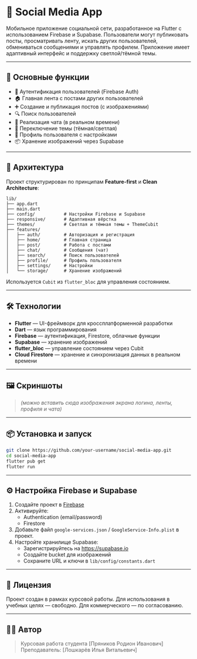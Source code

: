 # 📱 Social Media App

Мобильное приложение социальной сети, разработанное на Flutter с использованием Firebase и Supabase. Пользователи могут публиковать посты, просматривать ленту, искать других пользователей, обмениваться сообщениями и управлять профилем. Приложение имеет адаптивный интерфейс и поддержку светлой/тёмной темы.

---

## 🚀 Основные функции

- 🔐 Аутентификация пользователей (Firebase Auth)
- 🏠 Главная лента с постами других пользователей
- ➕ Создание и публикация постов (с изображениями)
- 🔍 Поиск пользователей
- 💬 Реализация чата (в реальном времени)
- 🌙 Переключение темы (тёмная/светлая)
- 👤 Профиль пользователя с настройками
- 📦 Хранение изображений через Supabase

---

## 🧱 Архитектура

Проект структурирован по принципам **Feature-first** и **Clean Architecture**:

```
lib/
├── app.dart
├── main.dart
├── config/           # Настройки Firebase и Supabase
├── responsive/       # Адаптивная вёрстка
├── themes/           # Светлая и тёмная темы + ThemeCubit
├── features/
│   ├── auth/         # Авторизация и регистрация
│   ├── home/         # Главная страница
│   ├── post/         # Работа с постами
│   ├── chat/         # Сообщения (чат)
│   ├── search/       # Поиск пользователей
│   ├── profile/      # Профиль пользователя
│   ├── settings/     # Настройки
│   └── storage/      # Хранение изображений
```

Используется `Cubit` из `flutter_bloc` для управления состоянием.

---

## 🛠️ Технологии

- **Flutter** — UI-фреймворк для кроссплатформенной разработки
- **Dart** — язык программирования
- **Firebase** — аутентификация, Firestore, облачные функции
- **Supabase** — хранение изображений
- **flutter_bloc** — управление состоянием через Cubit
- **Cloud Firestore** — хранение и синхронизация данных в реальном времени

---

## 🖼️ Скриншоты

> _(можно вставить сюда изображения экрана логина, ленты, профиля и чата)_

---

## 📦 Установка и запуск

```bash
git clone https://github.com/your-username/social-media-app.git
cd social-media-app
flutter pub get
flutter run
```

---

## ⚙️ Настройка Firebase и Supabase

1. Создайте проект в [Firebase](https://firebase.google.com/)
2. Активируйте:
   - Authentication (email/password)
   - Firestore
3. Добавьте файл `google-services.json` / `GoogleService-Info.plist` в проект.
4. Настройте хранилище Supabase:
   - Зарегистрируйтесь на https://supabase.io
   - Создайте bucket для изображений
   - Сохраните URL и ключи в `lib/config/constants.dart`

---

## 📄 Лицензия

Проект создан в рамках курсовой работы. Для использования в учебных целях — свободно. Для коммерческого — по согласованию.

---

## 🙋‍♂️ Автор

> Курсовая работа студента [Пряников Родион Иванович]  
> Преподаватель: [Лошкарёв Илья Витальевич]